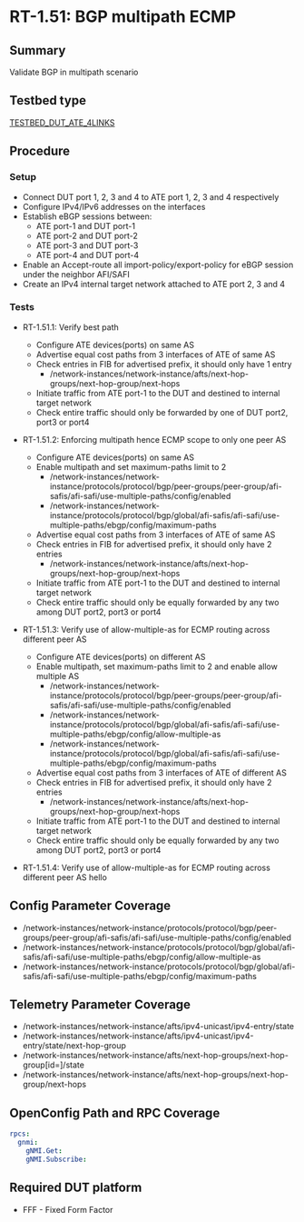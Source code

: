 # RT-1.51: BGP multipath ECMP

## Summary

Validate BGP in multipath scenario

## Testbed type

[TESTBED_DUT_ATE_4LINKS](https://github.com/openconfig/featureprofiles/blob/main/topologies/atedut_4.testbed)

## Procedure

### Setup

*   Connect DUT port 1, 2, 3 and 4 to ATE port 1, 2, 3 and 4 respectively
*   Configure IPv4/IPv6 addresses on the interfaces
*   Establish eBGP sessions between:
    *   ATE port-1 and DUT port-1
    *   ATE port-2 and DUT port-2
    *   ATE port-3 and DUT port-3
    *   ATE port-4 and DUT port-4
*   Enable an Accept-route all import-policy/export-policy for eBGP session
    under the neighbor AFI/SAFI
*   Create an IPv4 internal target network attached to ATE port 2, 3 and 4

### Tests

*   RT-1.51.1: Verify best path

    *   Configure ATE devices(ports) on same AS
    *   Advertise equal cost paths from 3 interfaces of ATE of same AS
    *   Check entries in FIB for advertised prefix, it should only have 1 entry
        *   /network-instances/network-instance/afts/next-hop-groups/next-hop-group/next-hops
    *   Initiate traffic from ATE port-1 to the DUT and destined to internal
        target network
    *   Check entire traffic should only be forwarded by one of DUT port2, port3
        or port4

*   RT-1.51.2: Enforcing multipath hence ECMP scope to only one peer AS

    *   Configure ATE devices(ports) on same AS
    *   Enable multipath and set maximum-paths limit to 2
        *   /network-instances/network-instance/protocols/protocol/bgp/peer-groups/peer-group/afi-safis/afi-safi/use-multiple-paths/config/enabled
        *   /network-instances/network-instance/protocols/protocol/bgp/global/afi-safis/afi-safi/use-multiple-paths/ebgp/config/maximum-paths
    *   Advertise equal cost paths from 3 interfaces of ATE of same AS
    *   Check entries in FIB for advertised prefix, it should only have 2
        entries
        *   /network-instances/network-instance/afts/next-hop-groups/next-hop-group/next-hops
    *   Initiate traffic from ATE port-1 to the DUT and destined to internal
        target network
    *   Check entire traffic should only be equally forwarded by any two among DUT
        port2, port3 or port4

*   RT-1.51.3: Verify use of allow-multiple-as for ECMP routing across different
    peer AS

    *   Configure ATE devices(ports) on different AS
    *   Enable multipath, set maximum-paths limit to 2 and enable allow multiple
        AS
        *   /network-instances/network-instance/protocols/protocol/bgp/peer-groups/peer-group/afi-safis/afi-safi/use-multiple-paths/config/enabled
        *   /network-instances/network-instance/protocols/protocol/bgp/global/afi-safis/afi-safi/use-multiple-paths/ebgp/config/allow-multiple-as
        *   /network-instances/network-instance/protocols/protocol/bgp/global/afi-safis/afi-safi/use-multiple-paths/ebgp/config/maximum-paths
    *   Advertise equal cost paths from 3 interfaces of ATE of different AS
    *   Check entries in FIB for advertised prefix, it should only have 2
        entries
        *   /network-instances/network-instance/afts/next-hop-groups/next-hop-group/next-hops
    *   Initiate traffic from ATE port-1 to the DUT and destined to internal
        target network
    *   Check entire traffic should only be equally forwarded by any two among DUT
        port2, port3 or port4

*   RT-1.51.4: Verify use of allow-multiple-as for ECMP routing across different
    peer AS
    hello


## Config Parameter Coverage

*   /network-instances/network-instance/protocols/protocol/bgp/peer-groups/peer-group/afi-safis/afi-safi/use-multiple-paths/config/enabled
*   /network-instances/network-instance/protocols/protocol/bgp/global/afi-safis/afi-safi/use-multiple-paths/ebgp/config/allow-multiple-as
*   /network-instances/network-instance/protocols/protocol/bgp/global/afi-safis/afi-safi/use-multiple-paths/ebgp/config/maximum-paths

## Telemetry Parameter Coverage

*   /network-instances/network-instance/afts/ipv4-unicast/ipv4-entry/state
*   /network-instances/network-instance/afts/ipv4-unicast/ipv4-entry/state/next-hop-group
*   /network-instances/network-instance/afts/next-hop-groups/next-hop-group[id=<id>]/state
*   /network-instances/network-instance/afts/next-hop-groups/next-hop-group/next-hops

## OpenConfig Path and RPC Coverage

```yaml
rpcs:
  gnmi:
    gNMI.Get:
    gNMI.Subscribe:
```

## Required DUT platform

*   FFF - Fixed Form Factor


